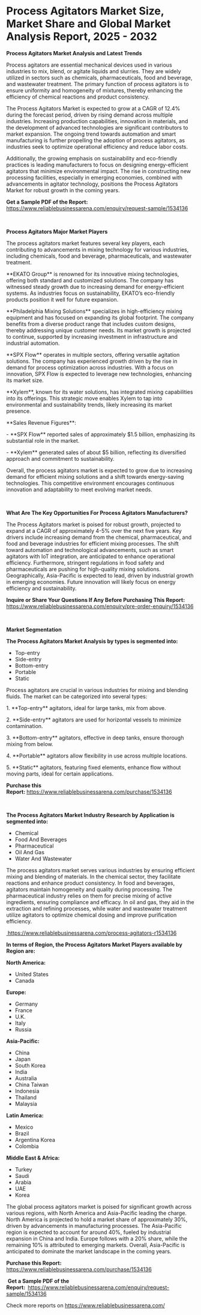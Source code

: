 <p><h1>Process Agitators Market Size, Market Share and Global Market Analysis Report, 2025 - 2032</h1></p><p><strong>Process Agitators Market Analysis and Latest Trends</strong></p>
<p><p>Process agitators are essential mechanical devices used in various industries to mix, blend, or agitate liquids and slurries. They are widely utilized in sectors such as chemicals, pharmaceuticals, food and beverage, and wastewater treatment. The primary function of process agitators is to ensure uniformity and homogeneity of mixtures, thereby enhancing the efficiency of chemical reactions and product consistency.</p><p>The Process Agitators Market is expected to grow at a CAGR of 12.4% during the forecast period, driven by rising demand across multiple industries. Increasing production capabilities, innovation in materials, and the development of advanced technologies are significant contributors to market expansion. The ongoing trend towards automation and smart manufacturing is further propelling the adoption of process agitators, as industries seek to optimize operational efficiency and reduce labor costs.</p><p>Additionally, the growing emphasis on sustainability and eco-friendly practices is leading manufacturers to focus on designing energy-efficient agitators that minimize environmental impact. The rise in constructing new processing facilities, especially in emerging economies, combined with advancements in agitator technology, positions the Process Agitators Market for robust growth in the coming years.</p></p>
<p><strong>Get a Sample PDF of the Report:&nbsp;</strong> <a href="https://www.reliablebusinessarena.com/enquiry/request-sample/1534136?utm_campaign=2632&utm_medium=2&utm_source=Github&utm_content=ia&utm_term=11042025&utm_id=process-agitators">https://www.reliablebusinessarena.com/enquiry/request-sample/1534136</a></p>
<p>&nbsp;</p>
<p><strong>Process Agitators Major Market Players</strong></p>
<p><p>The process agitators market features several key players, each contributing to advancements in mixing technology for various industries, including chemicals, food and beverage, pharmaceuticals, and wastewater treatment. </p><p>**EKATO Group** is renowned for its innovative mixing technologies, offering both standard and customized solutions. The company has witnessed steady growth due to increasing demand for energy-efficient systems. As industries focus on sustainability, EKATO’s eco-friendly products position it well for future expansion.</p><p>**Philadelphia Mixing Solutions** specializes in high-efficiency mixing equipment and has focused on expanding its global footprint. The company benefits from a diverse product range that includes custom designs, thereby addressing unique customer needs. Its market growth is projected to continue, supported by increasing investment in infrastructure and industrial automation.</p><p>**SPX Flow** operates in multiple sectors, offering versatile agitation solutions. The company has experienced growth driven by the rise in demand for process optimization across industries. With a focus on innovation, SPX Flow is expected to leverage new technologies, enhancing its market size.</p><p>**Xylem**, known for its water solutions, has integrated mixing capabilities into its offerings. This strategic move enables Xylem to tap into environmental and sustainability trends, likely increasing its market presence.</p><p>**Sales Revenue Figures**:</p><p>- **SPX Flow** reported sales of approximately $1.5 billion, emphasizing its substantial role in the market.</p><p>- **Xylem** generated sales of about $5 billion, reflecting its diversified approach and commitment to sustainability.</p><p>Overall, the process agitators market is expected to grow due to increasing demand for efficient mixing solutions and a shift towards energy-saving technologies. This competitive environment encourages continuous innovation and adaptability to meet evolving market needs.</p></p>
<p>&nbsp;</p>
<p><strong>What Are The Key Opportunities For Process Agitators Manufacturers?</strong></p>
<p><p>The Process Agitators market is poised for robust growth, projected to expand at a CAGR of approximately 4-5% over the next five years. Key drivers include increasing demand from the chemical, pharmaceutical, and food and beverage industries for efficient mixing processes. The shift toward automation and technological advancements, such as smart agitators with IoT integration, are anticipated to enhance operational efficiency. Furthermore, stringent regulations in food safety and pharmaceuticals are pushing for high-quality mixing solutions. Geographically, Asia-Pacific is expected to lead, driven by industrial growth in emerging economies. Future innovation will likely focus on energy efficiency and sustainability.</p></p>
<p><strong>Inquire or Share Your Questions If Any Before Purchasing This Report:</strong> <a href="https://www.reliablebusinessarena.com/enquiry/pre-order-enquiry/1534136?utm_campaign=2632&utm_medium=2&utm_source=Github&utm_content=ia&utm_term=11042025&utm_id=process-agitators">https://www.reliablebusinessarena.com/enquiry/pre-order-enquiry/1534136</a></p>
<p>&nbsp;</p>
<p><strong>Market Segmentation</strong></p>
<p><strong>The Process Agitators Market Analysis by types is segmented into:</strong></p>
<p><ul><li>Top-entry</li><li>Side-entry</li><li>Bottom-entry</li><li>Portable</li><li>Static</li></ul></p>
<p><p>Process agitators are crucial in various industries for mixing and blending fluids. The market can be categorized into several types: </p><p>1. **Top-entry** agitators, ideal for large tanks, mix from above. </p><p>2. **Side-entry** agitators are used for horizontal vessels to minimize contamination. </p><p>3. **Bottom-entry** agitators, effective in deep tanks, ensure thorough mixing from below. </p><p>4. **Portable** agitators allow flexibility in use across multiple locations. </p><p>5. **Static** agitators, featuring fixed elements, enhance flow without moving parts, ideal for certain applications.</p></p>
<p><strong>Purchase this Report:&nbsp;</strong><a href="https://www.reliablebusinessarena.com/purchase/1534136?utm_campaign=2632&utm_medium=2&utm_source=Github&utm_content=ia&utm_term=11042025&utm_id=process-agitators">https://www.reliablebusinessarena.com/purchase/1534136</a></p>
<p>&nbsp;</p>
<p><strong>The Process Agitators Market Industry Research by Application is segmented into:</strong></p>
<p><ul><li>Chemical</li><li>Food And Beverages</li><li>Pharmaceutical</li><li>Oil And Gas</li><li>Water And Wastewater</li></ul></p>
<p><p>The process agitators market serves various industries by ensuring efficient mixing and blending of materials. In the chemical sector, they facilitate reactions and enhance product consistency. In food and beverages, agitators maintain homogeneity and quality during processing. The pharmaceutical industry relies on them for precise mixing of active ingredients, ensuring compliance and efficacy. In oil and gas, they aid in the extraction and refining processes, while water and wastewater treatment utilize agitators to optimize chemical dosing and improve purification efficiency.</p></p>
<p><a href="https://www.reliablebusinessarena.com/process-agitators-r1534136?utm_campaign=2632&utm_medium=2&utm_source=Github&utm_content=ia&utm_term=11042025&utm_id=process-agitators">&nbsp;https://www.reliablebusinessarena.com/process-agitators-r1534136</a></p>
<p><strong>In terms of Region, the Process Agitators Market Players available by Region are:</strong></p>
<p>
    <p> <strong> North America: </strong>
        <ul>
            <li>United States</li>
            <li>Canada</li>
        </ul>
        </p> 
    <p> <strong> Europe: </strong>
        <ul>
            <li>Germany</li>
            <li>France</li>
            <li>U.K.</li>
            <li>Italy</li>
            <li>Russia</li>
        </ul>
        </p> 
    <p> <strong> Asia-Pacific: </strong>
        <ul>
            <li>China</li>
            <li>Japan</li>
            <li>South Korea</li>
            <li>India</li>
            <li>Australia</li>
            <li>China Taiwan</li>
            <li>Indonesia</li>
            <li>Thailand</li>
            <li>Malaysia</li>
        </ul>
        </p> 
    <p> <strong> Latin America: </strong>
        <ul>
            <li>Mexico</li>
            <li>Brazil</li>
            <li>Argentina Korea</li>
            <li>Colombia</li>
        </ul>
        </p> 
    <p> <strong> Middle East & Africa: </strong>
        <ul>
            <li>Turkey</li>
            <li>Saudi</li>
            <li>Arabia</li>
            <li>UAE</li>
            <li>Korea</li>
        </ul>
    </p>
    </p>
<p><p>The global process agitators market is poised for significant growth across various regions, with North America and Asia-Pacific leading the charge. North America is projected to hold a market share of approximately 30%, driven by advancements in manufacturing processes. The Asia-Pacific region is expected to account for around 40%, fueled by industrial expansion in China and India. Europe follows with a 20% share, while the remaining 10% is attributed to emerging markets. Overall, Asia-Pacific is anticipated to dominate the market landscape in the coming years.</p></p>
<p><strong>Purchase this Report: </strong><a href="https://www.reliablebusinessarena.com/purchase/1534136?utm_campaign=2632&utm_medium=2&utm_source=Github&utm_content=ia&utm_term=11042025&utm_id=process-agitators">https://www.reliablebusinessarena.com/purchase/1534136</a></p>
<p>&nbsp;<strong>Get a Sample PDF of the Report:&nbsp;&nbsp;</strong><a href="https://www.reliablebusinessarena.com/enquiry/request-sample/1534136?utm_campaign=2632&utm_medium=2&utm_source=Github&utm_content=ia&utm_term=11042025&utm_id=process-agitators">https://www.reliablebusinessarena.com/enquiry/request-sample/1534136</a></p>
<p><strong></strong></p>
<p>Check more reports on <a href="https://www.reliablebusinessarena.com/?utm_campaign=2632&utm_medium=2&utm_source=Github&utm_content=ia&utm_term=11042025&utm_id=process-agitators">https://www.reliablebusinessarena.com/</a></p>
